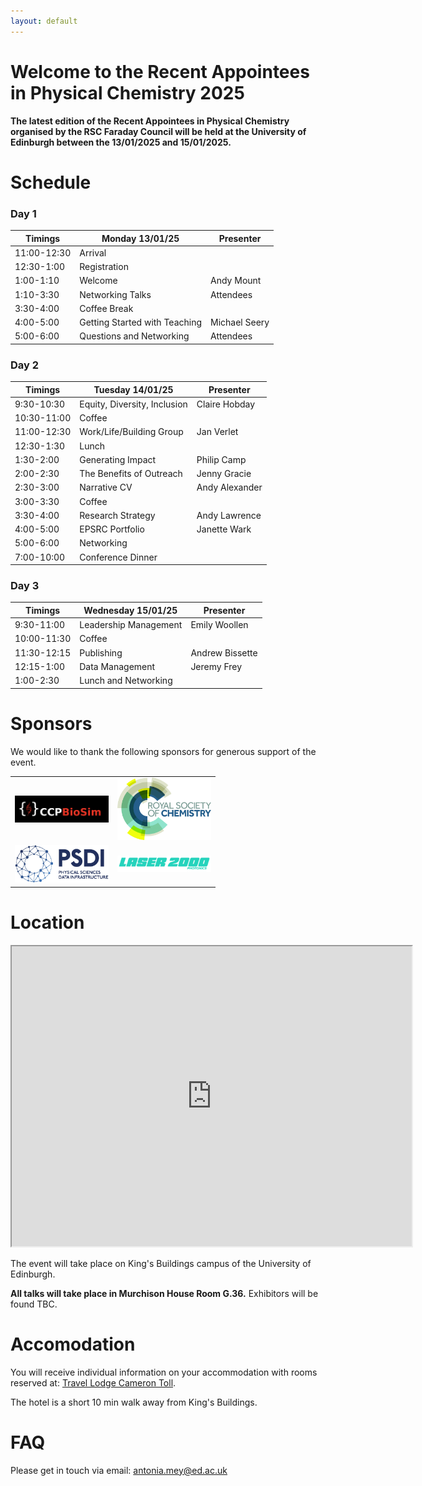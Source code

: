 ```yaml
---
layout: default
---
```


# Welcome to the Recent Appointees in Physical Chemistry 2025

**The latest edition of the Recent Appointees in Physical Chemistry organised by the RSC Faraday Council will be held at the University of Edinburgh between the 13/01/2025 and 15/01/2025.**

# Schedule

### Day 1

| Timings     | Monday 13/01/25               | Presenter           |
|-------------|-------------------------------|---------------------|
| 11:00-12:30 | Arrival                       |                     |
| 12:30-1:00  | Registration                  |                     |
| 1:00-1:10   | Welcome                       | Andy Mount          |
| 1:10-3:30   | Networking Talks              | Attendees           |
| 3:30-4:00   | Coffee Break                  |                     |
| 4:00-5:00   | Getting Started with Teaching | Michael Seery       |
| 5:00-6:00   | Questions and Networking      | Attendees           |

### Day 2

| Timings     | Tuesday 14/01/25              | Presenter           |
|-------------|-------------------------------|---------------------|
| 9:30-10:30  | Equity, Diversity, Inclusion  | Claire Hobday       |
| 10:30-11:00 | Coffee                        |                     |
| 11:00-12:30 | Work/Life/Building Group      | Jan Verlet          |
| 12:30-1:30  | Lunch                         |                     |
| 1:30-2:00   | Generating Impact             | Philip Camp         |
| 2:00-2:30   | The Benefits of Outreach      | Jenny Gracie        |
| 2:30-3:00   | Narrative CV                  | Andy Alexander      |
| 3:00-3:30   | Coffee                        |                     |
| 3:30-4:00   | Research Strategy             | Andy Lawrence       |
| 4:00-5:00   | EPSRC Portfolio               | Janette Wark        |
| 5:00-6:00   | Networking                    |                     |
| 7:00-10:00  | Conference Dinner             |                     |

### Day 3

| Timings     | Wednesday 15/01/25            | Presenter           |
|-------------|-------------------------------|---------------------|
| 9:30-11:00  | Leadership Management         | Emily Woollen       |
| 10:00-11:30 | Coffee                        |                     |
| 11:30-12:15 | Publishing                    | Andrew Bissette     |
| 12:15-1:00  | Data Management               | Jeremy Frey         |
| 1:00-2:30   | Lunch and Networking          |                     |

# Sponsors

We would like to thank the following sponsors for generous support of the event.



<table>
  <tr>
    <td><img src="images/CCPBioSim.jpg" alt="CCPBioSim" style="width:150px;"></td>
    <td><img src="images/RSC-logo.jpg" alt="RSC Logo" style="width:150px;"></td>
  </tr>
  <tr>
    <td><img src="images/PSDI.jpg" alt="PSDI Logo" style="width:150px;"></td>
    <td><img src="images/laser-2000-photonics-logo-454x80.png" alt="Laser 2000 Photonics Logo" style="width:150px;"></td>
  </tr>
</table>



# Location
<iframe src="https://www.google.com/maps/d/u/0/embed?mid=1vnSG7xqroUbpY6NA1B-QGZF45vEA-fs&ehbc=2E312F&noprof=1" width="640" height="480"></iframe>

The event will take place on King's Buildings campus of the University of Edinburgh. 

**All talks will take place in Murchison House Room G.36.** 
Exhibitors will be found TBC.


# Accomodation
You will receive individual information on your accommodation with rooms reserved at:
[Travel Lodge Cameron Toll](https://www.travelodge.co.uk/hotels/418/Edinburgh-Cameron-Toll-hotel).

The hotel is a short 10 min walk away from King's Buildings. 

# FAQ
Please get in touch via email: antonia.mey@ed.ac.uk